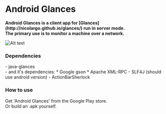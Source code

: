 <h1>Android Glances</h1>
<b>Android Glances is a client app for [Glances](http://nicolargo.github.io/glances/) run in server mode.<Br>
The primary use is to monitor a machine over a network.</b>

![Alt text](http://github.com/jrenner/android-glances/raw/master/img/glances_screenshot.png "screenshot")

<h3>Dependencies</h3>
- java-glances<br>
- and it's dependencies:
	* Google gson
	* Apache XML-RPC
- SLF4J (should use android version)
- ActionBarSherlock

<h3>How to use</h3>
Get 'Android Glances' from the Google Play store.<br>
Or build an .apk yourself.
